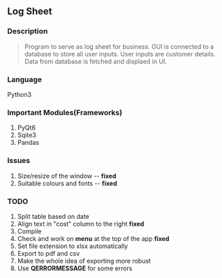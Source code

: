 ## Log Sheet

### Description
> Program to serve as log sheet for business.
GUI is connected to a database to store all user inputs.
User inputs are customer details.
Data from database is fetched and displaed in UI.

### Language
Python3 

### Important Modules(Frameworks)
1. PyQt6
2. Sqite3
3. Pandas

### Issues
1. Size/resize of the window -- **fixed**
2. Suitable colours and fonts -- **fixed**

### TODO
1. Split table based on date
2. Align text in "cost" column to the right **fixed**
3. Compile
4. Check and work on **menu** at the top of the app **fixed**
5. Set file extension to xlsx automatically
6. Export to pdf and csv
6. Make the whole idea of exporting more robust
7. Use **QERRORMESSAGE** for some errors



